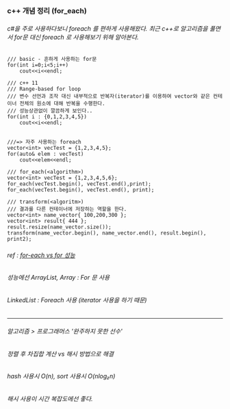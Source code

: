### c++ 개념 정리 (for_each)
###### c#을 주로 사용하다보니 foreach 를 편하게 사용해왔다. 최근 c++로 알고리즘을 풀면서 for문 대신 foreach 로 사용해보기 위해 알아본다.

```
/// basic - 흔하게 사용하는 for문
for(int i=0;i<5;i++)
    cout<<i<<endl;

/// c++ 11
/// Range-based for loop
/// 변수 선언과 조작 대신 내부적으로 반복자(iterator)를 이용하여 vector와 같은 컨테이너 전체의 원소에 대해 반복을 수행한다.
/// 성능상관없이 깔끔하게 보인다..
for(int i : {0,1,2,3,4,5})
    cout<<i<<endl;


///=> 자주 사용하는 foreach
vector<int> vecTest = {1,2,3,4,5};
for(auto& elem : vecTest)
    cout<<elem<<endl;

/// for_each(<algorithm>)
vector<int> vecTest = {1,2,3,4,5,6};
for_each(vecTest.begin(), vecTest.end(),print);
for_each(vecTest.begin(), vecTest.end(), print);

/// transform(<algoritm>)
/// 결과를 다른 컨테이너에 저장하는 역할을 한다.
vector<int> name_vector{ 100,200,300 };
vector<int> result{ 444 };
result.resize(name_vector.size());
transform(name_vector.begin(), name_vector.end(), result.begin(), print2);
```

###### ref : [for-each vs for 성능](https://hwan1402.tistory.com/96) 
###### 성능에선 ArrayList, Array : For 문 사용
###### LinkedList : Foreach 사용 (iterator 사용을 하기 때문)
-----
###### 알고리즘 > 프로그래머스 '완주하지 못한 선수'

###### 정렬 후 차집합 계산 vs 해시 방법으로 해결
###### hash 사용시 O(n), sort 사용시 O(nlog₂n)
###### 해시 사용이 시간 복잡도에선 좋다.




